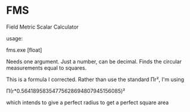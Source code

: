 # FMS
Field Metric Scalar Calculator

usage: 

fms.exe [float]

Needs one argument. Just a number, can be decimal. 
Finds the circular measurements equal to squares.

This is a formula I corrected. Rather than use the standard Πr², I'm using

Π(r*0.56418958354775628694807945156085)²

which intends to give a perfect radius to get a perfect square area
